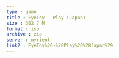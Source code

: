 ```yaml
---
type : game
title : EyeToy - Play (Japan)
size : 302.7 M
format : iso
archive : zip
server : myrient
link2 : EyeToy%20-%20Play%20%28Japan%29
---
```

